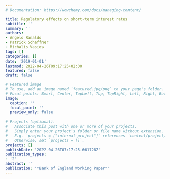 ```yaml
---
# Documentation: https://wowchemy.com/docs/managing-content/

title: Regulatory effects on short-term interest rates
subtitle: ''
summary: ''
authors:
- Angelo Ranaldo
- Patrick Schaffner
- Michalis Vasios
tags: []
categories: []
date: '2019-01-01'
lastmod: 2022-04-26T09:17:25+02:00
featured: false
draft: false

# Featured image
# To use, add an image named `featured.jpg/png` to your page's folder.
# Focal points: Smart, Center, TopLeft, Top, TopRight, Left, Right, BottomLeft, Bottom, BottomRight.
image:
  caption: ''
  focal_point: ''
  preview_only: false

# Projects (optional).
#   Associate this post with one or more of your projects.
#   Simply enter your project's folder or file name without extension.
#   E.g. `projects = ["internal-project"]` references `content/project/deep-learning/index.md`.
#   Otherwise, set `projects = []`.
projects: []
publishDate: '2022-04-26T07:17:25.661728Z'
publication_types:
- '2'
abstract: ''
publication: '*Bank of England Working Paper*'
---
```

